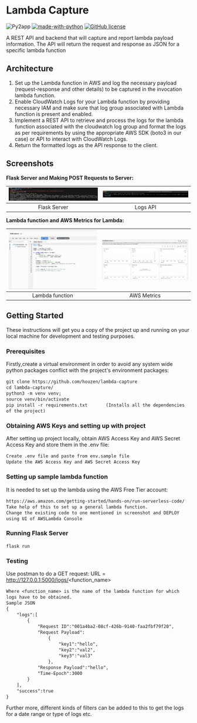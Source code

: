 # Lambda Capture

![Py2app](https://img.shields.io/pypi/pyversions/py2app)
[![made-with-python](https://img.shields.io/badge/Made%20with-Python-1f425f.svg)](https://www.python.org/)
[![GitHub license](https://img.shields.io/github/license/saket13/iBatteryStats)](https://github.com/saket13/iBatteryStats/blob/master/LICENSE)

A REST API and backend that will capture and report lambda payload information. 
The API will return the request and response as JSON for a specific lambda function



## Architecture

1. Set up the Lambda function in AWS and log the necessary payload (request-response and other details) to be captured in the invocation lambda function.
2. Enable CloudWatch Logs for your Lambda function by providing necessary IAM and make sure that log group associated with Lambda function is present and enabled.
3. Implement a REST API to retrieve and process the logs for the lambda function associated with the cloudwatch log group and format the logs as per requirements by using the appropriate AWS SDK (boto3 in our case) or API to interact with CloudWatch Logs.
4. Return the formatted logs as the API response to the client.


## Screenshots

**Flask Server and Making POST Requests to Server:**

| ![flask-server](screenshots/server.png)  |  ![logs-api](screenshots/logs-api.png) |
|:---:|:---:|
| Flask Server | Logs API |

**Lambda function and AWS Metrics for Lambda:**

| ![lambda-function](screenshots/lambda-function.png)  |  ![postman](screenshots/aws-metrics.png) |
|:---:|:---:|
| Lambda function | AWS Metrics |


## Getting Started

These instructions will get you a copy of the project up and running on your local machine for development and testing purposes.

### Prerequisites

Firstly,create a virtual environment in order to avoid any system wide python packages conflict with the project's environment
packages:

```
git clone https://github.com/houzen/lambda-capture
cd lambda-capture/
python3 -m venv venv;
source venv/bin/activate
pip install -r requirements.txt       (Installs all the dependencies of the project)
```


### Obtaining AWS Keys and setting up with project

After setting up project locally, obtain AWS Access Key and AWS Secret Access Key and store them in the .env file:

```
Create .env file and paste from env.sample file
Update the AWS Access Key and AWS Secret Access Key
```


### Setting up sample lambda function

It is needed to set up the lambda using the AWS Free Tier account:

```
https://aws.amazon.com/getting-started/hands-on/run-serverless-code/
Take help of this to set up a general lambda function.
Change the existing code to one mentioned in screenshot and DEPLOY using UI of AWSLambda Console
```

### Running Flask Server

``` 
flask run
```

### Testing

Use postman to do a GET request:
URL = http://127.0.0.1:5000/logs/<function_name>

```
Where <function_name> is the name of the lambda function for which logs have to be obtained.
Sample JSON
{
    "logs":[
        {
            "Request ID":"001a4ba2-08cf-426b-9140-faa2fbf79f20",
            "Request Payload":
                {
                    "key1":"hello",
                    "key2":"val2",
                    "key3":"val3"
                },
            "Response Payload":"hello",
            "Time-Epoch":3000
        }
    ],
    "success":true
}
```
Further more, different kinds of filters can be added to this to get the logs for a date range or type of logs etc.
